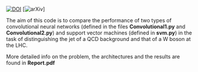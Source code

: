 [![DOI](https://zenodo.org/badge/10.17632/4r4v785rgx.1.svg)](https://zenodo.org/badge/latestdoi/10.17632/4r4v785rgx.1) [![arXiv](https://img.shields.io/badge/arXiv-1701.05927-B31B1B.svg)]


The aim of this code is to compare the performance of two types of convolutional neural networks (defined in the files **Convolutional1.py** and **Convolutional2.py**) and support vector machines (defined in **svm.py**) in the task of distinguishing the jet of a QCD background and that of a W boson at the LHC.

More detailed info on the problem, the architectures and the results are found in **Report.pdf**
